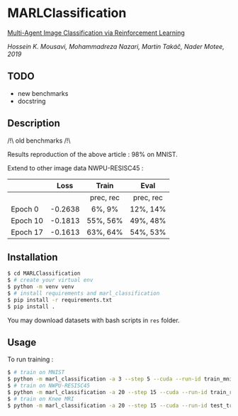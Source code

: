 # MARLClassification

[Multi-Agent Image Classification via Reinforcement Learning](https://arxiv.org/abs/1905.04835)

_Hossein K. Mousavi, Mohammadreza Nazari, Martin Takáč, Nader Motee, 2019_

## TODO
- new benchmarks
- docstring

## Description
/!\ old benchmarks /!\

Results reproduction of the above article : 98% on MNIST.

Extend to other image data NWPU-RESISC45 :

| | Loss | Train | Eval |
| --- | --- | :---: | :---: |
| | | prec, rec | prec, rec |
| Epoch 0 | -0.2638 | 6%, 9% | 12%, 14% |
| Epoch 10 | -0.1813 | 55%, 56% | 49%, 48% |
| Epoch 17 | -0.1613 | 63%, 64% | 54%, 53% |

## Installation
```bash
$ cd MARLClassification
$ # create your virtual env
$ python -m venv venv
$ # install requirements and marl_classification
$ pip install -r requirements.txt
$ pip install .
```

You may download datasets with bash scripts in `res` folder.
## Usage
To run training :
```bash
$ # train on MNIST
$ python -m marl_classification -a 3 --step 5 --cuda --run-id train_mnist train --action [[1,0],[-1,0],[0,1],[0,-1]] --img-size 28 --nb-class 10 -d 2 --f 5 --ft-extr mnist --nb 128 --na 128 --nm 32 --nd 8 --nlb 160 --nla 160 --batch-size 32 --lr 1e-3 --nb-epoch 40 --nr 1 --eps 0. --eps-dec 1. -o ./out/mnist
$ # train on NWPU-RESISC45
$ python -m marl_classification -a 20 --step 15 --cuda --run-id train_resisc45 train --action [[1,0],[-1,0],[0,1],[0,-1]] --ft-extr resisc45 --batch-size 8 --nb-class 45 --img-size 256 -d 2 --nb 1536 --na 1536 --nd 8 --f 10 --nm 256 --nlb 2048 --nla 2048 --nb-epoch 50 --nr 1 --learning-rate 2e-5 --eps 0. --eps-dec 1. -o ./out/resisc45
$ # train on Knee MRI
$ python -m marl_classification -a 20 --step 15 --cuda --run-id test_train_knee train --action [[1,0,0],[-1,0,0],[0,1,0],[0,-1,0],[0,0,1],[0,0,-1]] --ft-extr kneemri --batch-size 3 --nb-class 3 --img-size 320 -d 3 --nb 1536 --na 1536 --nd 16 --f 10 --nm 256 --nlb 2048 --nla 2048 --nb-epoch 50 --nr 1 --learning-rate 2e-5 --eps 0. --eps-dec 1. -o ./out/knee_test
```
